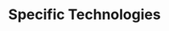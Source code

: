 ---
# Accomplishments widget.
widget: "howto"  # Widget name:  common, howto perspective, reading, cd-with-jenkins-and-docker  etc
headless: true  # This file represents a page section.
active: true  # Activate this widget? true/false
weight: 4 # Order that this section will appear.
title: "Specific Technologies"
subtitle: ""

# Date format
date_format: "Jan 2006"

# Accomplishments.
#   Add/remove as many `[[item]]` blocks below as you like.
#   `title`, `organization` and `date_start` are the required parameters.
#   Leave other parameters empty if not required.
#   Begin/end multi-line descriptions with 3 quotes `"""`.
item:
smallItem: 
 - title: "Windows Containers and Docker: The Five Things You Need to Know"
   summary: "blog.atomicinc.com"
   linkText: ""
   linkUrl: "https://blog.atomicinc.com/2017/05/03/did-docker-declare-war-on-redhat-and-coreos/"
   openNewWindow: 
   image: "https://res.cloudinary.com/agile-seo/image/fetch/w_62,dpr_1.0,d_blank_am8gzx.png/https%3A%2F%2Flogo.clearbit.com%2Fblog.atomicinc.com%3Fsize%3D250" 
 - title: "Did Docker Declare War on RedHat and CoreOS?"
   summary: "blog.atomicinc.com"
   linkText: ""
   linkUrl: "https://blog.atomicinc.com/2017/05/03/did-docker-declare-war-on-redhat-and-coreos/"
   openNewWindow: 
   image: "https://res.cloudinary.com/agile-seo/image/fetch/w_62,dpr_1.0,d_blank_am8gzx.png/https%3A%2F%2Flogo.clearbit.com%2Fblog.atomicinc.com%3Fsize%3D250" 
 - title: "Windows Containers and Docker?"
   summary: "red-gate.com"
   linkText: ""
   linkUrl: "https://www.red-gate.com/simple-talk/cloud/platform-as-a-service/windows-containers-and-docker/"
   openNewWindow: 
   image: "https://res.cloudinary.com/agile-seo/image/fetch/w_62,dpr_1.0,d_blank_am8gzx.png/https%3A%2F%2Flogo.clearbit.com%2Fred-gate.com%3Fsize%3D250" 
 - title: "Discussion: Are Docker Containers Cross Platform?"
   summary: "reddit.com"
   linkText: ""
   linkUrl: "https://www.reddit.com/r/docker/comments/5eptm9/are_docker_containers_cross_platform_or_no/"
   openNewWindow: 
   image: "https://res.cloudinary.com/agile-seo/image/fetch/w_62,dpr_1.0,d_blank_am8gzx.png/https%3A%2F%2Flogo.clearbit.com%2Freddit.com%3Fsize%3D250" 
---